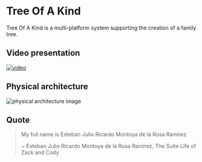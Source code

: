 # Tree Of A Kind 
Tree Of A Kind is a multi-platform system supporting the creation of a family tree.

## Video presentation
[![video](https://user-images.githubusercontent.com/32818862/107768831-5b75ae80-6d37-11eb-9f87-452d1185ba2e.png)](https://youtu.be/yTk-M3A-ttQ)

## Physical architecture
![physical architecture image](https://user-images.githubusercontent.com/32818862/107770128-413cd000-6d39-11eb-874d-53b4d3d5e4a0.png)

## Quote
> My full name is Esteban Julio Ricardo Montoya de la Rosa Ramírez.
>
> ~ Esteban Julio Ricardo Montoya de la Rosa Ramírez, The Suite Life of Zack and Cody
